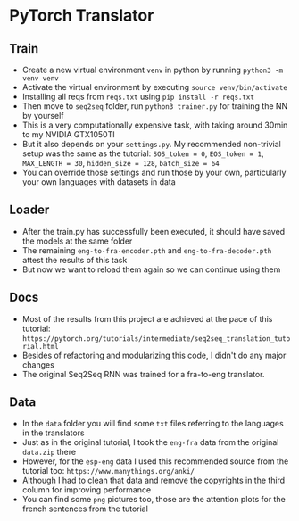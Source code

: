 # PyTorch Translator

## Train
  *  Create a new virtual environment `venv` in python by running `python3 -m venv venv`
  *  Activate the virtual environment by executing `source venv/bin/activate`
  *  Installing all reqs from `reqs.txt` using `pip install -r reqs.txt`
  *  Then move to `seq2seq` folder, run `python3 trainer.py` for training the NN by yourself
  *  This is a very computationally expensive task, with taking around 30min to my NVIDIA GTX1050TI
  *  But it also depends on your `settings.py`. My recommended non-trivial setup was the same as the tutorial:
  `SOS_token = 0`, `EOS_token = 1`, `MAX_LENGTH = 30`, `hidden_size = 128`, `batch_size = 64`
  *  You can override those settings and run those by your own, particularly your own languages with datasets in data

## Loader
  *  After the train.py has successfully been executed, it should have saved the models at the same folder
  *  The remaining `eng-to-fra-encoder.pth` and `eng-to-fra-decoder.pth` attest the results of this task
  *  But now we want to reload them again so we can continue using them

## Docs
  *  Most of the results from this project are achieved at the pace of this tutorial:
  `https://pytorch.org/tutorials/intermediate/seq2seq_translation_tutorial.html`
  *  Besides of refactoring and modularizing this code, I didn't do any major changes
  *  The original Seq2Seq RNN was trained for a fra-to-eng translator.

## Data
  *  In the `data` folder you will find some `txt` files referring to the languages in the translators
  *  Just as in the original tutorial, I took the `eng-fra` data from the original `data.zip` there
  *  However, for the `esp-eng` data I used this recommended source from the tutorial too:
  `https://www.manythings.org/anki/`
  *  Although I had to clean that data and remove the copyrights in the third column for improving performance
  *  You can find some `png` pictures too, those are the attention plots for the french sentences from the tutorial
